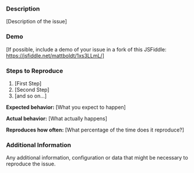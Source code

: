 ### Description

[Description of the issue]

### Demo
[If possible, include a demo of your issue in a fork of this JSFiddle: https://jsfiddle.net/mattboldt/1xs3LLmL/]

### Steps to Reproduce

1. [First Step]
2. [Second Step]
3. [and so on...]

**Expected behavior:** [What you expect to happen]

**Actual behavior:** [What actually happens]

**Reproduces how often:** [What percentage of the time does it reproduce?]

### Additional Information

Any additional information, configuration or data that might be necessary to reproduce the issue.
